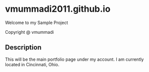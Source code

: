 # vmummadi2011.github.io

Welcome to my Sample Project

Copyright @ vmummadi

## Description

This will be the main portfolio page under my account. I am currently located in Cincinnati, Ohio.
